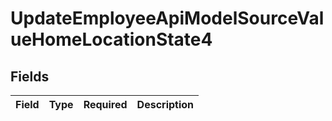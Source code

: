 # UpdateEmployeeApiModelSourceValueHomeLocationState4


## Fields

| Field       | Type        | Required    | Description |
| ----------- | ----------- | ----------- | ----------- |